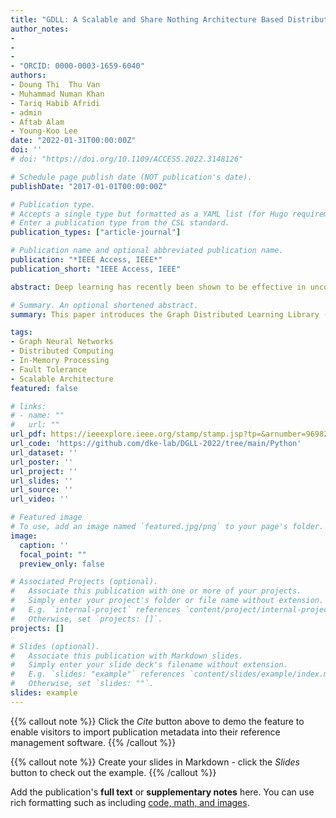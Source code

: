 ```yaml
---
title: "GDLL: A Scalable and Share Nothing Architecture Based Distributed Graph Neural Networks Framework"
author_notes:
- 
- 
-
- "ORCID: 0000-0003-1659-6040"
authors:
- Doung Thi  Thu Van
- Muhammad Numan Khan
- Tariq Habib Afridi
- admin
- Aftab Alam
- Young-Koo Lee
date: "2022-01-31T00:00:00Z"
doi: ''
# doi: "https://doi.org/10.1109/ACCESS.2022.3148126"

# Schedule page publish date (NOT publication's date).
publishDate: "2017-01-01T00:00:00Z"

# Publication type.
# Accepts a single type but formatted as a YAML list (for Hugo requirements).
# Enter a publication type from the CSL standard.
publication_types: ["article-journal"]

# Publication name and optional abbreviated publication name.
publication: "*IEEE Access, IEEE*"
publication_short: "IEEE Access, IEEE"

abstract: Deep learning has recently been shown to be effective in uncovering hidden patterns in non-Euclidean space, where data is represented as graphs with complex object relationships and interdependencies. Because of the implicit data dependence in the big graphs with millions of nodes and billions of edges, it is hard for industrial communities to exploit these methods to address real-world challenges at scale. The skewness property of big graphs, distributed file system performance penalty on small k-hop neighborhood subgraphs, and varying size of subgraph makes Graph Neural Networks (GNNs) training further challenging in a distributed environment using parameter servers. To address such issues, we propose a scalable, layered, fault-tolerance, and in-memory distributed computing-based graph neural network framework called Graph Distributed Learning Library (GDLL). The base layer utilizes an optimized distributed file system and a scalable graph data store to reduce the performance penalty. The second layer provides distributed graph processing using in-memory graph programming models while optimizing and hiding the underlying complexity of information complete subgraph computation. In the third layer, GNN modules are deployed on top of the first two layers for efficient distributed training using parameter servers. Finally, we evaluate and compare GDLL with the state-of-the-art solutions and outperform it significantly in terms of efficiency while maintaining similar GNN convergence.

# Summary. An optional shortened abstract.
summary: This paper introduces the Graph Distributed Learning Library (GDLL), a fault-tolerant, in-memory distributed framework for scalable GNN training. GDLL’s layered design combines an optimized distributed file system and graph data store, an in-memory graph-processing layer for k-hop subgraph computation, and a GNN training layer with parameter‐server support. Experimental results demonstrate that GDLL significantly outperforms state-of-the-art solutions in efficiency while maintaining comparable convergence.

tags:
- Graph Neural Networks
- Distributed Computing
- In-Memory Processing
- Fault Tolerance
- Scalable Architecture
featured: false

# links:
# - name: ""
#   url: ""
url_pdf: https://ieeexplore.ieee.org/stamp/stamp.jsp?tp=&arnumber=9698236
url_code: 'https://github.com/dke-lab/DGLL-2022/tree/main/Python'
url_dataset: ''
url_poster: ''
url_project: ''
url_slides: ''
url_source: ''
url_video: ''

# Featured image
# To use, add an image named `featured.jpg/png` to your page's folder. 
image:
  caption: ''
  focal_point: ""
  preview_only: false

# Associated Projects (optional).
#   Associate this publication with one or more of your projects.
#   Simply enter your project's folder or file name without extension.
#   E.g. `internal-project` references `content/project/internal-project/index.md`.
#   Otherwise, set `projects: []`.
projects: []

# Slides (optional).
#   Associate this publication with Markdown slides.
#   Simply enter your slide deck's filename without extension.
#   E.g. `slides: "example"` references `content/slides/example/index.md`.
#   Otherwise, set `slides: ""`.
slides: example
---
```


{{% callout note %}}
Click the *Cite* button above to demo the feature to enable visitors to import publication metadata into their reference management software.
{{% /callout %}}

{{% callout note %}}
Create your slides in Markdown - click the *Slides* button to check out the example.
{{% /callout %}}

Add the publication's **full text** or **supplementary notes** here. You can use rich formatting such as including [code, math, and images](https://docs.hugoblox.com/content/writing-markdown-latex/).
